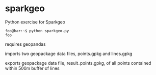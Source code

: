 # sparkgeo
Python exercise for Sparkgeo

```console
foo@bar:~$ python sparkgeo.py
foo
```

requires geopandas

imports two geopackage data files, points.gpkg and lines.gpkg

exports geopackage data file, result_points.gpkg, of all points contained within 500m buffer of lines 

